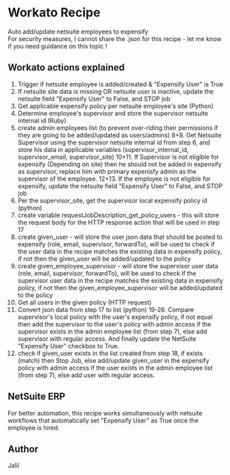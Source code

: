 # Workato Recipe

Auto add/update netsuite employees to expensify</br>
For security measures, I cannot share the .json for this recipe - let me know if you need guidance on this topic !

## Workato actions explained

1. Trigger if netsuite employee is added/created & "Expensify User" is True
2. If netsuite site data is missing OR netsuite user is inactive, update the netsuite field "Expensify User" to False, and STOP job
5. Get applicable expensify policy per netsuite employee's site (Python)
6. Determine employee's supervisor and store the supervisor netsuite internal id (Ruby)
7. create admin employees list (to prevent over-riding their permissions if they are going to be added/updated as users/admins)
8+9. Get Netsuite Supervisor using the supervisor netsuite internal id from step 6, and store his data in applicable variables (supervisor_internal_id, supervisor_email, supervisor_site)
10+11. If Supervisor is not eligible for expensify (Depending on site) then he should not be added in expensify as supervisor, replace him with primary expenisfy admin as the supervisor of the employee.
12+13. If the employee is not eligible for expensify, update the netsuite field "Expensify User" to False, and STOP job
15. Per the supervisor_site, get the supervisor local expensify policy id (python)
16. create variable requestJobDescription_get_policy_users - this will store the request body for the HTTP response action that will be used in step 17
16. create given_user - will store the user json data that should be posted to expensify (role, email, supervisor, forwardTo), will be used to check if the user data in the recipe matches the existing data in expensify policy, if not then the given_user will be added/updated to the policy
16. create given_employee_supervisor - will store the supervisor user data (role, email, supervisor, forwardTo), will be used to check if the supervisor user data in the recipe matches the existing data in expensify policy, if not then the given_employee_supervisor will be added/updated to the policy
17. Get all users in the given policy (HTTP request)
18. Convert json data from step 17 to list (python)
19-26. Compare supervisor's local policy with the user's expensify policy, if not equal then add the supervisor to the user's policy with admin access if the supervisor exists in the admin employee list  (from step 7), else add supervisor with regular access. And finally update the NetSuite "Expensify User" checkbox to True.
29. check if given_user exists in the list created from step 18, if exists (match) then Stop Job, else add/update given_user in the expensify policy with admin access if the user exists in the admin employee list (from step 7), else add user with regular access.

## NetSuite ERP

For better automation, this recipe works simultaneously with netsuite workflows that automatically set "Expensify User" as True once the employee is hired. 

## Author

Jalil

